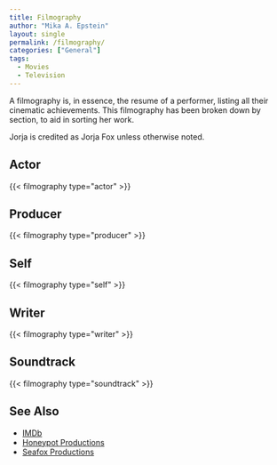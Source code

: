 ```yaml
---
title: Filmography
author: "Mika A. Epstein"
layout: single
permalink: /filmography/
categories: ["General"]
tags: 
  - Movies
  - Television
---
```

A filmography is, in essence, the resume of a performer, listing all their cinematic achievements. This filmography has been broken down by section, to aid in sorting her work.

Jorja is credited as Jorja Fox unless otherwise noted.

## Actor

{{< filmography type="actor" >}}

## Producer

{{< filmography type="producer" >}}

## Self

{{< filmography type="self" >}}

## Writer

{{< filmography type="writer" >}}

## Soundtrack

{{< filmography type="soundtrack" >}}

## See Also

* [IMDb](http://www.imdb.com/name/nm0289080/)
* [Honeypot Productions]( /library/honeypot/ )
* [Seafox Productions]( /library/seafox/ )